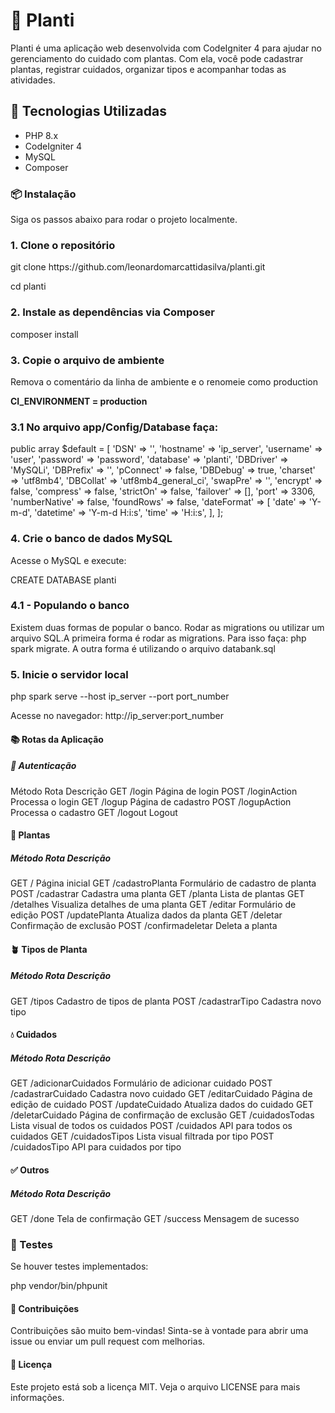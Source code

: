 <h1>🌿 Planti</h1>
<p>Planti é uma aplicação web desenvolvida com CodeIgniter 4 para ajudar no gerenciamento do cuidado com plantas. Com ela, você pode cadastrar plantas, registrar cuidados, organizar tipos e acompanhar todas as atividades.</p>

<h2>🚀 Tecnologias Utilizadas</h2>
<ul>
   <li>PHP 8.x</li>
   <li>CodeIgniter 4</li>
   <li>MySQL</li>
   <li>Composer</li>
</ul>

<h3>📦 Instalação</h3>
<p>Siga os passos abaixo para rodar o projeto localmente.</p>

<h3>1. Clone o repositório</h3>
<p>git clone https://github.com/leonardomarcattidasilva/planti.git</p>
<p>cd planti</p>

<h3>2. Instale as dependências via Composer</h3>
<p>composer install</p>

<h3>3. Copie o arquivo de ambiente</h3>
<p><Renomeie o arquivo .env_example para .env com os dados de conexão com seu MySQL./p>
<p>Remova o comentário da linha de ambiente e o renomeie como production</p>
<b>CI_ENVIRONMENT = production</b>

<h3>3.1 No arquivo app/Config/Database faça:</h3>
   public array $default = [
      'DSN'          => '',
      'hostname'     => 'ip_server',
      'username'     => 'user',
      'password'     => 'password',
      'database'     => 'planti',
      'DBDriver'     => 'MySQLi',
      'DBPrefix'     => '',
      'pConnect'     => false,
      'DBDebug'      => true,
      'charset'      => 'utf8mb4',
      'DBCollat'     => 'utf8mb4_general_ci',
      'swapPre'      => '',
      'encrypt'      => false,
      'compress'     => false,
      'strictOn'     => false,
      'failover'     => [],
      'port'         => 3306,
      'numberNative' => false,
      'foundRows'    => false,
      'dateFormat'   => [
         'date'     => 'Y-m-d',
         'datetime' => 'Y-m-d H:i:s',
         'time'     => 'H:i:s',
      ],
   ];

<h3>4. Crie o banco de dados MySQL</h3>
<p>Acesse o MySQL e execute:</p>
<p>CREATE DATABASE planti</p>

<h3>4.1 - Populando o banco</h3>
   <p>Existem duas formas de popular o banco. Rodar as migrations ou utilizar um arquivo SQL.A primeira forma é rodar as migrations. Para isso faça: php spark migrate. A outra forma é utilizando o arquivo databank.sql </p>
   
<h3>5. Inicie o servidor local</h3>
<p>php spark serve --host ip_server --port port_number</p>
<p>Acesse no navegador: http://ip_server:port_number</p>

<h4>📚 Rotas da Aplicação</h4>
<h5>🔐 Autenticação</h5>
Método	Rota	Descrição
GET	/login	Página de login
POST	/loginAction	Processa o login
GET	/logup	Página de cadastro
POST	/logupAction	Processa o cadastro
GET	/logout	Logout

<h4>🌱 Plantas</h4>
<h5>Método Rota Descrição</h5>
GET	/	Página inicial
GET	/cadastroPlanta	Formulário de cadastro de planta
POST	/cadastrar	Cadastra uma planta
GET	/planta	Lista de plantas
GET	/detalhes	Visualiza detalhes de uma planta
GET	/editar	Formulário de edição
POST	/updatePlanta	Atualiza dados da planta
GET	/deletar	Confirmação de exclusão
POST	/confirmadeletar	Deleta a planta

<h4>🪴 Tipos de Planta</h4>
<h5>Método Rota Descrição</h5>
GET	/tipos	Cadastro de tipos de planta
POST	/cadastrarTipo	Cadastra novo tipo

<h4>💧 Cuidados</h4>
<h5>Método Rota Descrição</h5>
GET	/adicionarCuidados	Formulário de adicionar cuidado
POST	/cadastrarCuidado	Cadastra novo cuidado
GET	/editarCuidado	Página de edição de cuidado
POST	/updateCuidado	Atualiza dados do cuidado
GET	/deletarCuidado	Página de confirmação de exclusão
GET	/cuidadosTodas	Lista visual de todos os cuidados
POST	/cuidados	API para todos os cuidados
GET	/cuidadosTipos	Lista visual filtrada por tipo
POST	/cuidadosTipo	API para cuidados por tipo

<h4>✅ Outros</h4>
<h5>Método Rota Descrição</h5>
GET	/done	Tela de confirmação
GET	/success	Mensagem de sucesso

<h3>🧪 Testes</h3>
<p>Se houver testes implementados:</p>
php vendor/bin/phpunit

<h4>🙋 Contribuições</h4>
<p>Contribuições são muito bem-vindas! Sinta-se à vontade para abrir uma issue ou enviar um pull request com melhorias.</p>

<h4>📄 Licença</h4>
<p>Este projeto está sob a licença MIT. Veja o arquivo LICENSE para mais informações.</p>
